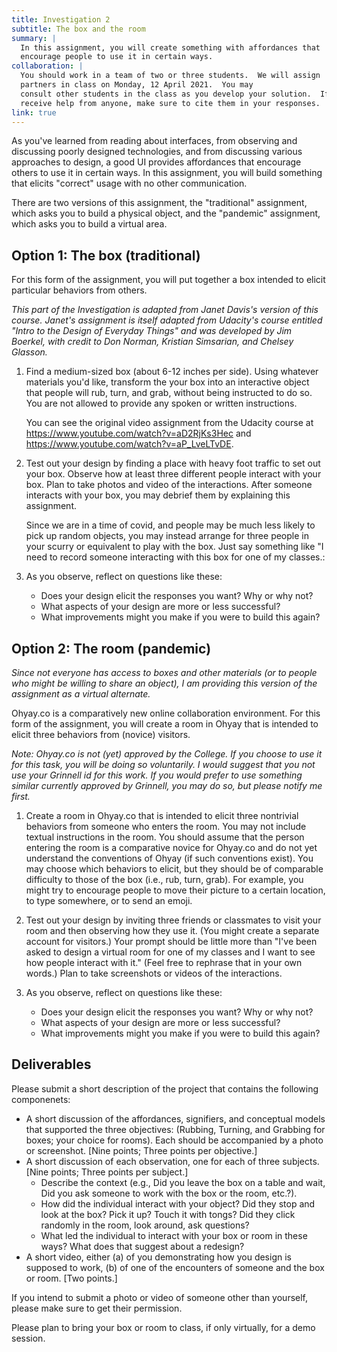 ```yaml
---
title: Investigation 2
subtitle: The box and the room
summary: |
  In this assignment, you will create something with affordances that
  encourage people to use it in certain ways.
collaboration: |
  You should work in a team of two or three students.  We will assign
  partners in class on Monday, 12 April 2021.  You may
  consult other students in the class as you develop your solution.  If you
  receive help from anyone, make sure to cite them in your responses. 
link: true
---
```

As you've learned from reading about interfaces, from observing and
discussing poorly designed technologies, and from discussing various
approaches to design, a good UI provides affordances that encourage
others to use it in certain ways.  In this assignment, you will build
something that elicits "correct" usage with no other communication.

There are two versions of this assignment, the "traditional" assignment,
which asks you to build a physical object, and the "pandemic" assignment,
which asks you to build a virtual area.

Option 1: The box (traditional)
-------------------------------

For this form of the assignment, you will put together a box intended
to elicit particular behaviors from others.

_This part of the Investigation is adapted from Janet Davis's version
of this course.  Janet's assignment is itself adapted from Udacity's
course entitled "Intro to the Design of Everyday Things" and was
developed by Jim Boerkel, with credit to Don Norman, Kristian
Simsarian, and Chelsey Glasson._

1. Find a medium-sized box (about 6-12 inches per side). Using whatever
materials you'd like, transform the your box into an interactive object
that people will rub, turn, and grab, without being instructed to do
so. You are not allowed to provide any spoken or written instructions.

    You can see the original video assignment from the Udacity course
    at <https://www.youtube.com/watch?v=aD2RjKs3Hec> and 
    <https://www.youtube.com/watch?v=aP_LveLTvDE>.

2. Test out your design by finding a place with heavy foot traffic
to set out your box. Observe how at least three different people
interact with your box. Plan to take photos and video of the
interactions.  After someone interacts with your box, you may debrief
them by explaining this assignment.

    Since we are in a time of covid, and people may be much less likely
    to pick up random objects, you may instead arrange for three people
    in your scurry or equivalent to play with the box.  Just say something
    like "I need to record someone interacting with this box for one
    of my classes.:

3. As you observe, reflect on questions like these:

    * Does your design elicit the responses you want?  Why or why not?
    * What aspects of your design are more or less successful?
    * What improvements might you make if you were to build this again?

Option 2: The room (pandemic)
-----------------------------

_Since not everyone has access to boxes and other materials (or to people
who might be willing to share an object), I am providing this version of 
the assignment as a virtual alternate._

Ohyay.co is a comparatively new online collaboration environment.  For this
form of the assignment, you will create a room in Ohyay that is intended to
elicit three behaviors from (novice) visitors.

_Note: Ohyay.co is not (yet) approved by the College.  If you choose to
use it for this task, you will be doing so voluntarily.  I would suggest
that you not use your Grinnell id for this work.  If you would prefer to
use something similar currently approved by Grinnell, you may do so, but
please notify me first._

1. Create a room in Ohyay.co that is intended to elicit three nontrivial
behaviors from someone who enters the room.  You may not include textual
instructions in the room.  You should assume that the person entering the
room is a comparative novice for Ohyay.co and do not yet understand the
conventions of Ohyay (if such conventions exist).  You may choose which
behaviors to elicit, but they should be of comparable difficulty to those
of the box (i.e., rub, turn, grab).  For example, you might try to encourage
people to move their picture to a certain location, to type somewhere,
or to send an emoji.

2. Test out your design by inviting three friends or classmates to
visit your room and then observing how they use it.  (You might
create a separate account for visitors.) Your prompt should be
little more than "I've been asked to design a virtual room for one
of my classes and I want to see how people interact with it." (Feel
free to rephrase that in your own words.)  Plan to take screenshots
or videos of the interactions.

3. As you observe, reflect on questions like these:

    * Does your design elicit the responses you want?  Why or why not?
    * What aspects of your design are more or less successful?
    * What improvements might you make if you were to build this again?

Deliverables
------------

Please submit a short description of the project that contains the
following componenets:

* A short discussion of the affordances, signifiers, and conceptual
  models that supported the three objectives: (Rubbing, Turning, and
  Grabbing for boxes; your choice for rooms).  Each should be accompanied 
  by a photo or screenshot.  \[Nine points; Three points per objective.\]
* A short discussion of each observation, one for each of three subjects.
  \[Nine points; Three points per subject.\]
    * Describe the context (e.g., Did you leave the box on a table and wait,
      Did you ask someone to work with the box or the room, etc.?).
    * How did the individual interact with your object?  Did they stop and
      look at the box?  Pick it up?  Touch it with tongs?  Did they click
      randomly in the room, look around, ask questions?
    * What led the individual to interact with your box or room in these ways?
      What does that suggest about a redesign?
* A short video, either (a) of you demonstrating how you design is supposed
  to work, (b) of one of the encounters of someone and the box or room.
  \[Two points.\]

If you intend to submit a photo or video of someone other than
yourself, please make sure to get their permission.

Please plan to bring your box or room to class, if only virtually, for
a demo session.

